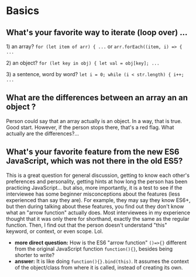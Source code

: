 # Basics

## What's your favorite way to iterate \(loop over\) ...

1\) an array?   `for (let item of arr) { ...` or `arr.forEach((item, i) => { ...`  

2\) an object? `for (let key in obj) { let val = obj[key]; ...` 

3\) a sentence, word by word? `let i = 0; while (i < str.length) { i++; ...`  

## What are the differences between an array an an object ?

Person could say that an array actually is an object. In a way, that is true. Good start. However, if the person stops there, that's a red flag. What actually are the differences?...

## What's your favorite feature from the new ES6 JavaScript, which was not there in the old ES5?

This is a great question for general discussion, getting to know each other's preferences and personality, getting hints at how long the person has been practicing JavaScript... but also, more importantly, it is a test to see if the interviewee has some beginner misconceptions about the features \(less experienced than say they are\). For example, they may say they know ES6+, but then during talking about these features, you find out they don't know what an "arrow function" actually does. Most interviewees in my experience thought that it was only there for shorthand, exactly the same as the regular function. Then, I find out that the person doesn't understand "this" keyword, or context, or even scope. Lol.

* **more direct question:** How is the ES6 "arrow function" `()=>{}` different from the original JavaScript function `function(){}`, besides being shorter to write?
* **answer:** It is like doing `function(){}.bind(this)`. It assumes the context of the object/class from where it is called, instead of creating its own.





















